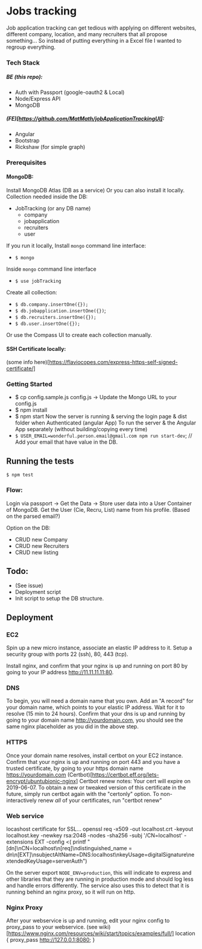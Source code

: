 # Jobs tracking

Job application tracking can get tedious with applying on different websites, different company, location, and many recruiters that all propose something... So instead of putting everything in a Excel file I wanted to regroup everything.

### Tech Stack
##### BE (this repo):
- Auth with Passport (google-oauth2 & Local)
- Node/Express API
- MongoDB

##### (FE)[https://github.com/MatMath/jobApplicationTrackingUI]:
- Angular
- Bootstrap
- Rickshaw (for simple graph)

### Prerequisites
#### MongoDB:
Install MongoDB Atlas (DB as a service) Or you can also install it locally.
Collection needed inside the DB:
- JobTracking (or any DB name)
  - company
  - jobapplication 
  - recruiters
  - user

If you run it locally, Install `mongo` command line interface:
- `$ mongo`

Inside `mongo` command line interface
- `$ use jobTracking`

Create all collection:
- `$ db.company.insertOne({});`
- `$ db.jobapplication.insertOne({})`;
- `$ db.recruiters.insertOne({});`
- `$ db.user.insertOne({});`

Or use the Compass UI to create each collection manually.

#### SSH Certificate locally:
(some info here)[https://flaviocopes.com/express-https-self-signed-certificate/]

### Getting Started
- $ cp config.sample.js config.js -> Update the Mongo URL to your config.js
- $ npm install
- $ npm start
Now the server is running & serving the login page & dist folder when Authenticated (angular App)
To run the server & the Angular App separately (without building/copying every time)
- `$ USER_EMAIL=wonderful.person.email@gmail.com npm run start-dev`; // Add your email that have value in the DB.

## Running the tests
`$ npm test`

### Flow:
Login via passport -> Get the Data -> Store user data into a User Container of MongoDB.
Get the User (Cie, Recru, List) name from his profile. (Based on the parsed email?)

Option on the DB:
- CRUD new Company
- CRUD new Recruiters
- CRUD new listing

## Todo:
- (See issue)
- Deployment script
- Init script to setup the DB structure.

## Deployment

### EC2

Spin up a new micro instance, associate an elastic IP address to it. Setup a security group with ports 22 (ssh), 80, 443 (tcp).

Install nginx, and confirm that your nginx is up and running on port 80 by going to your IP address http://11.11.11.11:80.

### DNS

To begin, you will need a domain name that you own. Add an "A record" for your domain name, which points to your elastic IP address. Wait for it to resolve (15 min to 24 hours). Confirm that your dns is up and running by going to your domain name http://yourdomain.com, you should see the same nginx placeholder as you did in the above step.

### HTTPS

Once your domain name resolves, install certbot on your EC2 instance. Confirm that your nginx is up and running on port 443 and you have a trusted certificate, by going to your https domain name https://yourdomain.com
(Certbot)[https://certbot.eff.org/lets-encrypt/ubuntubionic-nginx]
Certbot renew notes: Your cert will expire on 2019-06-07. To obtain a new or tweaked version of this certificate in the future, simply run certbot again with the "certonly" option. To non-interactively renew *all* of your certificates, run "certbot renew"



### Web service


locashost certificate for SSL…
openssl req -x509 -out localhost.crt -keyout localhost.key -newkey rsa:2048 -nodes -sha256 -subj '/CN=localhost' -extensions EXT -config <( printf "[dn]\nCN=localhost\n[req]\ndistinguished_name = dn\n[EXT]\nsubjectAltName=DNS:localhost\nkeyUsage=digitalSignature\nextendedKeyUsage=serverAuth")


On the server export `NODE_ENV=production`, this will indicate to express and other libraries that they are running in production mode and should log less and handle errors differently. The service also uses this to detect that it is running behind an nginx proxy, so it will run on http.

### Nginx Proxy

After your webservice is up and running, edit your nginx config to proxy_pass to your webservice. (see wiki)[https://www.nginx.com/resources/wiki/start/topics/examples/full/]
location {
  proxy_pass  http://127.0.0.1:8080;
}
